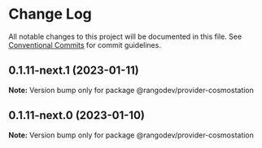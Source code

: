 # Change Log

All notable changes to this project will be documented in this file.
See [Conventional Commits](https://conventionalcommits.org) for commit guidelines.

## 0.1.11-next.1 (2023-01-11)

**Note:** Version bump only for package @rangodev/provider-cosmostation

## 0.1.11-next.0 (2023-01-10)

**Note:** Version bump only for package @rangodev/provider-cosmostation
